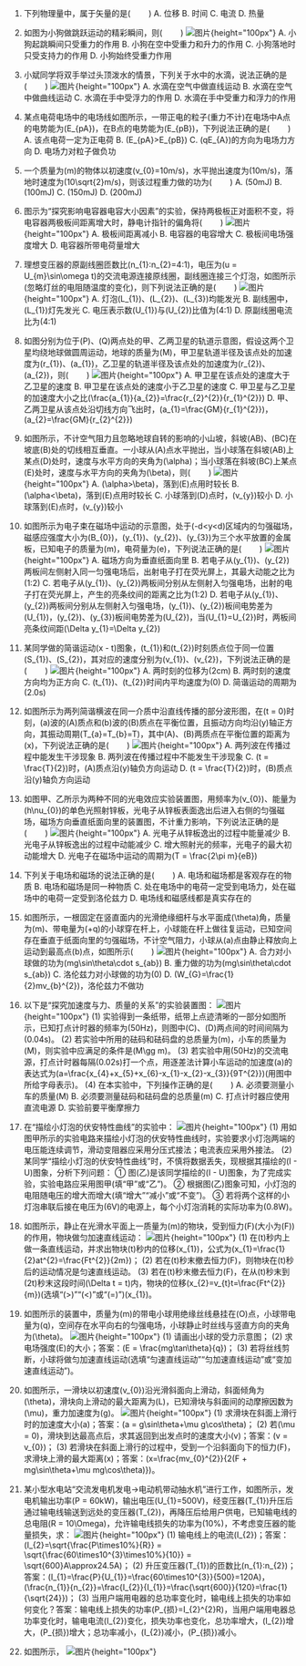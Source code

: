 1. 下列物理量中，属于矢量的是($\qquad$)
A. 位移
B. 时间
C. 电流
D. 热量

2. 如图为小狗做跳跃运动的精彩瞬间，则($\qquad$)
![图片](../Teyian_p_附件/附件/2024年高考6月浙江卷物理真题/img_2_1_23529911.png){height="100px"}
A. 小狗起跳瞬间只受重力的作用
B. 小狗在空中受重力和升力的作用
C. 小狗落地时只受支持力的作用
D. 小狗始终受重力作用

3. 小斌同学将双手举过头顶泼水的情景，下列关于水中的水滴，说法正确的是($\qquad$)
![图片](../Teyian_p_附件/附件/2024年高考6月浙江卷物理真题/img_3_1_23529912.png){height="100px"}
A. 水滴在空气中做直线运动
B. 水滴在空气中做曲线运动
C. 水滴在手中受浮力的作用
D. 水滴在手中受重力和浮力的作用

4. 某点电荷电场中的电场线如图所示，一带正电的粒子(重力不计)在电场中A点的电势能为\(E_{pA}\)，在B点的电势能为\(E_{pB}\)，下列说法正确的是($\qquad$)
A. 该点电荷一定为正电荷
B. \(E_{pA}>E_{pB}\)
C. \(qE_{A}\)的方向为电场力方向
D. 电场力对粒子做负功

5. 一个质量为\(m\)的物体以初速度\(v_{0}=10m/s\)，水平抛出速度为\(10m/s\)，落地时速度为\(10\sqrt{2}m/s\)，则该过程重力做的功为($\qquad$)
A. \(50mJ\)
B. \(100mJ\)
C. \(150mJ\)
D. \(200mJ\)

6. 图示为“探究影响电容器电容大小因素”的实验，保持两极板正对面积不变，将电容器两极板间距离增大时，静电计指针的偏角将($\qquad$)
![图片](../Teyian_p_附件/附件/2024年高考6月浙江卷物理真题/img_6_1_23529915.png){height="100px"}
A. 极板间距离减小
B. 电容器的电容增大
C. 极板间电场强度增大
D. 电容器所带电荷量增大

7. 理想变压器的原副线圈匝数比\(n_{1}:n_{2}=4:1\)，电压为\(u = U_{m}\sin\omega t\)的交流电源连接原线圈，副线圈连接三个灯泡，如图所示(忽略灯丝的电阻随温度的变化)，则下列说法正确的是($\qquad$)
![图片](../Teyian_p_附件/附件/2024年高考6月浙江卷物理真题/img_7_1_23529916.png){height="100px"}
A. 灯泡\(L_{1}\)、\(L_{2}\)、\(L_{3}\)均能发光
B. 副线圈中，\(L_{1}\)灯先发光
C. 电压表示数\(U_{1}\)与\(U_{2}\)比值为\(4:1\)
D. 原副线圈电流比为\(4:1\)

8. 如图分别为位于\(P\)、\(Q\)两点处的甲、乙两卫星的轨道示意图，假设这两个卫星均绕地球做圆周运动，地球的质量为\(M\)，甲卫星轨道半径及该点处的加速度为\(r_{1}\)、\(a_{1}\)，乙卫星的轨道半径及该点处的加速度为\(r_{2}\)、\(a_{2}\)，则($\qquad$)
![图片](../Teyian_p_附件/附件/2024年高考6月浙江卷物理真题/img_8_1_23529917.png){height="100px"}
A. 甲卫星在该点处的速度大于乙卫星的速度
B. 甲卫星在该点处的速度小于乙卫星的速度
C. 甲卫星与乙卫星的加速度大小之比\(\frac{a_{1}}{a_{2}}=\frac{r_{2}^{2}}{r_{1}^{2}}\)
D. 甲、乙两卫星从该点处沿切线方向飞出时，\(a_{1}=\frac{GM}{r_{1}^{2}}\)，\(a_{2}=\frac{GM}{r_{2}^{2}}\)

9. 如图所示，不计空气阻力且忽略地球自转的影响的小山坡，斜坡\(AB\)、\(BC\)在坡底\(B\)处的切线相互垂直。一小球从\(A\)点水平抛出，当小球落在斜坡\(AB\)上某点\(D\)处时，速度与水平方向的夹角为\(\alpha\)；当小球落在斜坡\(BC\)上某点\(E\)处时，速度与水平方向的夹角为\(\beta\)，则($\qquad$)
![图片](../Teyian_p_附件/附件/2024年高考6月浙江卷物理真题/img_9_1_23529918.png){height="100px"}
A. \(\alpha>\beta\)，落到\(E\)点用时较长
B. \(\alpha<\beta\)，落到\(E\)点用时较长
C. 小球落到\(D\)点时，\(v_{y}\)较小
D. 小球落到\(E\)点时，\(v_{y}\)较小

10. 如图所示为电子束在磁场中运动的示意图，处于\(-d<y<d\)区域内的匀强磁场，磁感应强度大小为\(B_{0}\)，\(y_{1}\)、\(y_{2}\)、\(y_{3}\)为三个水平放置的金属板，已知电子的质量为\(m\)，电荷量为\(e\)，下列说法正确的是($\qquad$)
![图片](../Teyian_p_附件/附件/2024年高考6月浙江卷物理真题/img_10_1_23529919.png){height="100px"}
A. 磁场方向为垂直纸面向里
B. 若电子从\(y_{1}\)、\(y_{2}\)两板间左侧射入同一匀强电场后，出射电子打在荧光屏上，其最大动能之比为\(1:2\)
C. 若电子从\(y_{1}\)、\(y_{2}\)两板间分别从左侧射入匀强电场，出射的电子打在荧光屏上，产生的亮条纹间的距离之比为\(1:2\)
D. 若电子从\(y_{1}\)、\(y_{2}\)两板间分别从左侧射入匀强电场，\(y_{1}\)、\(y_{2}\)板间电势差为\(U_{1}\)，\(y_{2}\)、\(y_{3}\)板间电势差为\(U_{2}\)，当\(U_{1}=U_{2}\)时，两板间亮条纹间距\(\Delta y_{1}=\Delta y_{2}\)

11. 某同学做的简谐运动\(x - t\)图象，\(t_{1}\)和\(t_{2}\)时刻质点位于同一位置\(S_{1}\)、\(S_{2}\)，其对应的速度分别为\(v_{1}\)、\(v_{2}\)，下列说法正确的是($\qquad$)
![图片](../Teyian_p_附件/附件/2024年高考6月浙江卷物理真题/img_11_1_23529920.png){height="100px"}
A. 两时刻的位移为\(2cm\)
B. 两时刻的速度方向均为正方向
C. \(t_{1}\)、\(t_{2}\)时间内平均速度为\(0\)
D. 简谐运动的周期为\(2.0s\)

12. 如图所示为两列简谐横波在同一介质中沿直线传播的部分波形图，在\(t = 0\)时刻，\(a\)波的\(A\)质点和\(b\)波的\(B\)质点在平衡位置，且振动方向均沿\(y\)轴正方向，其振动周期\(T_{a}=T_{b}=T\)，其中\(A\)、\(B\)两质点在平衡位置的距离为\(x\)，下列说法正确的是($\qquad$)
![图片](../Teyian_p_附件/附件/2024年高考6月浙江卷物理真题/img_12_1_23529921.png){height="100px"}
A. 两列波在传播过程中能发生干涉现象
B. 两列波在传播过程中不能发生干涉现象
C. \(t = \frac{T}{2}\)时，\(A\)质点沿\(y\)轴负方向运动
D. \(t = \frac{T}{2}\)时，\(B\)质点沿\(y\)轴负方向运动

13. 如图甲、乙所示为两种不同的光电效应实验装置图，用频率为\(v_{0}\)、能量为\(h\nu_{0}\)的单色光照射锌板，光电子从锌板表面逸出后进入右侧的匀强磁场，磁场方向垂直纸面向里的装置图，不计重力影响，下列说法正确的是($\qquad$)
![图片](../Teyian_p_附件/附件/2024年高考6月浙江卷物理真题/img_13_1_23529922.png){height="100px"}
A. 光电子从锌板逸出的过程中能量减少
B. 光电子从锌板逸出的过程中动能减少
C. 增大照射光的频率，光电子的最大初动能增大
D. 光电子在磁场中运动的周期为\(T = \frac{2\pi m}{eB}\)

14. 下列关于电场和磁场的说法正确的是($\qquad$)
A. 电场和磁场都是客观存在的物质
B. 电场和磁场是同一种物质
C. 处在电场中的电荷一定受到电场力，处在磁场中的电荷一定受到洛伦兹力
D. 电场线和磁感线都是真实存在的

15. 如图所示，一根固定在竖直面内的光滑绝缘细杆与水平面成\(\theta\)角，质量为\(m\)、带电量为\(+q\)的小球穿在杆上，小球能在杆上做往复运动，已知空间存在垂直于纸面向里的匀强磁场，不计空气阻力，小球从\(a\)点由静止释放向上运动到最高点\(b\)点，如图所示($\qquad$)
![图片](../Teyian_p_附件/附件/2024年高考6月浙江卷物理真题/img_15_1_23529924.png){height="100px"}
A. 合力对小球做的功为\(mg\sin\theta\cdot s_{ab}\)
B. 重力做的功为\(mg\sin\theta\cdot s_{ab}\)
C. 洛伦兹力对小球做的功为\(0\)
D. \(W_{G}=\frac{1}{2}mv_{b}^{2}\)，洛伦兹力不做功

16. 以下是“探究加速度与力、质量的关系”的实验装置图：
![图片](../Teyian_p_附件/附件/2024年高考6月浙江卷物理真题/img_16_1_23529925.png){height="100px"}
(1) 实验得到一条纸带，纸带上点迹清晰的一部分如图所示，已知打点计时器的频率为\(50Hz\)，则图中\(C\)、\(D\)两点间的时间间隔为\(0.04s\)。
(2) 若实验中所用的砝码和砝码盘的总质量为\(m\)，小车的质量为\(M\)，则实验中应满足的条件是\(M\gg m\)。
(3) 若实验中用\(50Hz\)的交流电源，打点计时器每隔\(0.02s\)打一个点，用逐差法计算小车运动的加速度\(a\)的表达式为\(a=\frac{x_{4}+x_{5}+x_{6}-x_{1}-x_{2}-x_{3}}{9T^{2}}\)(用图中所给字母表示)。
(4) 在本实验中，下列操作正确的是($\qquad$)
A. 必须要测量小车的质量\(M\)
B. 必须要测量砝码和砝码盘的总质量\(m\)
C. 打点计时器应使用直流电源
D. 实验前要平衡摩擦力

17. 在“描绘小灯泡的伏安特性曲线”的实验中：
![图片](../Teyian_p_附件/附件/2024年高考6月浙江卷物理真题/img_17_1_23529926.png){height="100px"}
(1) 用如图甲所示的实验电路来描绘小灯泡的伏安特性曲线时，实验要求小灯泡两端的电压能连续调节，滑动变阻器应采用分压式接法；电流表应采用外接法。
(2) 某同学“描绘小灯泡的伏安特性曲线”时，不慎将数据丢失，现根据其描绘的\(I - U\)图象，分析下列问题：
① 图(乙)是该同学描绘的\(I - U\)图象，为了完成实验，实验电路应采用图甲(填“甲”或“乙”)。
② 根据图(乙)图象可知，小灯泡的电阻随电压的增大而增大(填“增大”“减小”或“不变”)。
③ 若将两个这样的小灯泡串联后接在电压为\(6V\)的电源上，每个小灯泡消耗的实际功率为\(0.8W\)。

18. 如图所示，静止在光滑水平面上一质量为\(m\)的物块，受到恒力\(F\)(大小为\(F\))的作用，物块做匀加速直线运动：
![图片](../Teyian_p_附件/附件/2024年高考6月浙江卷物理真题/img_18_1_23529927.png){height="100px"}
(1) 在\(t\)秒内上做一条直线运动，并求出物块\(t\)秒内的位移\(x_{1}\)，公式为\(x_{1}=\frac{1}{2}at^{2}=\frac{Ft^{2}}{2m}\)；
(2) 若在\(t\)秒末撤去恒力\(F\)，则物块在\(t\)秒后的运动情况是匀速直线运动。
(3) 若在\(t\)秒末撤去恒力\(F\)，在从\(t\)秒末到\(2t\)秒末这段时间\(\Delta t = t\)内，物块的位移\(x_{2}=v_{t}t=\frac{Ft^{2}}{m}\)(选填“\(>\)”“\(<\)”或“\(=\)”)\(x_{1}\)。

19. 如图所示的装置中，质量为\(m\)的带电小球用绝缘丝线悬挂在\(O\)点，小球带电量为\(q\)，空间存在水平向右的匀强电场，小球静止时丝线与竖直方向的夹角为\(\theta\)。
![图片](../Teyian_p_附件/附件/2024年高考6月浙江卷物理真题/img_19_1_23529928.png){height="100px"}
(1) 请画出小球的受力示意图；
(2) 求电场强度\(E\)的大小；答案：\(E = \frac{mg\tan\theta}{q}\)；
(3) 若将丝线剪断，小球将做匀加速直线运动(选填“匀速直线运动”“匀加速直线运动”或“变加速直线运动”)。

20. 如图所示，一滑块以初速度\(v_{0}\)沿光滑斜面向上滑动，斜面倾角为\(\theta\)，滑块向上滑动的最大距离为\(L\)，已知滑块与斜面间的动摩擦因数为\(\mu\)，重力加速度为\(g\)。
![图片](../Teyian_p_附件/附件/2024年高考6月浙江卷物理真题/img_20_1_23529929.png){height="100px"}
(1) 求滑块在斜面上滑行时的加速度大小\(a\)；答案：\(a = g\sin\theta+\mu g\cos\theta\)；
(2) 若\(\mu = 0\)，滑块到达最高点后，求其返回到出发点时的速度大小\(v\)；答案：\(v = v_{0}\)；
(3) 若滑块在斜面上滑行的过程中，受到一个沿斜面向下的恒力\(F\)，求滑块上滑的最大距离\(x\)；答案：\(x=\frac{mv_{0}^{2}}{2(F + mg\sin\theta+\mu mg\cos\theta)}\)。

21. 某小型水电站“交流发电机发电→电动机带动抽水机”进行工作，如图所示，发电机输出功率\(P = 60kW\)，输出电压\(U_{1}=500V\)，经变压器\(T_{1}\)升压后通过输电线输送到远处的变压器\(T_{2}\)，再降压后给用户供电，已知输电线的总电阻\(R = 10\Omega\)，允许输电线损失的功率为\(10\%\)，不考虑变压器的能量损失，求：
![图片](../Teyian_p_附件/附件/2024年高考6月浙江卷物理真题/img_21_1_23529930.png){height="100px"}
(1) 输电线上的电流\(I_{2}\)；答案：\(I_{2}=\sqrt{\frac{P\times10\%}{R}} = \sqrt{\frac{60\times10^{3}\times10\%}{10}} = \sqrt{600}A\approx24.5A\)；
(2) 升压变压器\(T_{1}\)的匝数比\(n_{1}:n_{2}\)；答案：\(I_{1}=\frac{P}{U_{1}}=\frac{60\times10^{3}}{500}=120A\)，\(\frac{n_{1}}{n_{2}}=\frac{I_{2}}{I_{1}}=\frac{\sqrt{600}}{120}=\frac{1}{\sqrt{24}}\)；
(3) 当用户端用电器的总功率变化时，输电线上损失的功率如何变化？答案：输电线上损失的功率\(P_{损}=I_{2}^{2}R\)，当用户端用电器总功率变化时，输电电流\(I_{2}\)变化，损失功率也变化，总功率增大，\(I_{2}\)增大，\(P_{损}\)增大；总功率减小，\(I_{2}\)减小，\(P_{损}\)减小。

22. 如图所示，
![图片](../Teyian_p_附件/附件/2024年高考6月浙江卷物理真题/img_22_1_23529931.png){height="100px"}